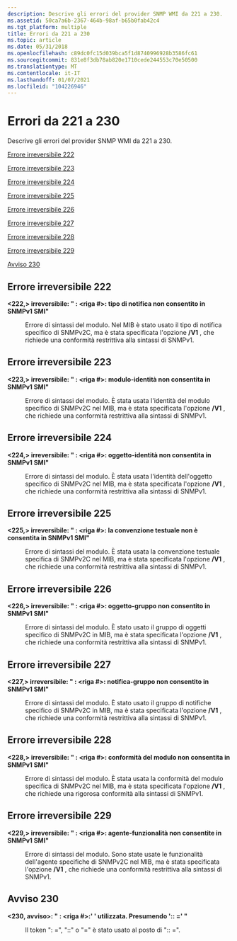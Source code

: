 ```yaml
---
description: Descrive gli errori del provider SNMP WMI da 221 a 230.
ms.assetid: 50ca7a6b-2367-464b-98af-b65b0fab42c4
ms.tgt_platform: multiple
title: Errori da 221 a 230
ms.topic: article
ms.date: 05/31/2018
ms.openlocfilehash: c89dc0fc15d039bca5f1d8740996928b3586fc61
ms.sourcegitcommit: 831e8f3db78ab820e1710cede244553c70e50500
ms.translationtype: MT
ms.contentlocale: it-IT
ms.lasthandoff: 01/07/2021
ms.locfileid: "104226946"
---
```

# <a name="errors-221-through-230"></a>Errori da 221 a 230

Descrive gli errori del provider SNMP WMI da 221 a 230.

[Errore irreversibile 222](#fatal-error-222)

[Errore irreversibile 223](#fatal-error-223)

[Errore irreversibile 224](#fatal-error-224)

[Errore irreversibile 225](#fatal-error-225)

[Errore irreversibile 226](#fatal-error-226)

[Errore irreversibile 227](#fatal-error-227)

[Errore irreversibile 228](#fatal-error-228)

[Errore irreversibile 229](#fatal-error-229)

[Avviso 230](#warning-230)

## <a name="fatal-error-222"></a>Errore irreversibile 222

<dl> <dt>

<span id="_222__Fatal_____fileName___line____NOTIFICATION-TYPE_not_allowed_in_SNMPv1_SMI_"></span><span id="_222__fatal_____filename___line____notification-type_not_allowed_in_snmpv1_smi_"></span><span id="_222__FATAL_____FILENAME___LINE____NOTIFICATION-TYPE_NOT_ALLOWED_IN_SNMPV1_SMI_"></span>**<222,> irreversibile: " <fileName> : <riga \#>: tipo di notifica non consentito in SNMPv1 SMI"**
</dt> <dd>

Errore di sintassi del modulo. Nel MIB è stato usato il tipo di notifica specifico di SNMPv2C, ma è stata specificata l'opzione **/V1** , che richiede una conformità restrittiva alla sintassi di SNMPv1.

</dd> </dl>

## <a name="fatal-error-223"></a>Errore irreversibile 223

<dl> <dt>

<span id="_223__Fatal_____fileName___line____MODULE-IDENTITY_not_allowed_in_SNMPv1_SMI_"></span><span id="_223__fatal_____filename___line____module-identity_not_allowed_in_snmpv1_smi_"></span><span id="_223__FATAL_____FILENAME___LINE____MODULE-IDENTITY_NOT_ALLOWED_IN_SNMPV1_SMI_"></span>**<223,> irreversibile: " <fileName> : <riga \#>: modulo-identità non consentita in SNMPv1 SMI"**
</dt> <dd>

Errore di sintassi del modulo. È stata usata l'identità del modulo specifico di SNMPv2C nel MIB, ma è stata specificata l'opzione **/V1** , che richiede una conformità restrittiva alla sintassi di SNMPv1.

</dd> </dl>

## <a name="fatal-error-224"></a>Errore irreversibile 224

<dl> <dt>

<span id="_224__Fatal_____fileName___line____OBJECT-IDENTITY_not_allowed_in_SNMPv1_SMI_"></span><span id="_224__fatal_____filename___line____object-identity_not_allowed_in_snmpv1_smi_"></span><span id="_224__FATAL_____FILENAME___LINE____OBJECT-IDENTITY_NOT_ALLOWED_IN_SNMPV1_SMI_"></span>**<224,> irreversibile: " <fileName> : <riga \#>: oggetto-identità non consentita in SNMPv1 SMI"**
</dt> <dd>

Errore di sintassi del modulo. È stata usata l'identità dell'oggetto specifico di SNMPv2C nel MIB, ma è stata specificata l'opzione **/V1** , che richiede una conformità restrittiva alla sintassi di SNMPv1.

</dd> </dl>

## <a name="fatal-error-225"></a>Errore irreversibile 225

<dl> <dt>

<span id="_225__Fatal_____fileName___line____TEXTUAL-CONVENTION_not_allowed_in_SNMPv1_SMI_"></span><span id="_225__fatal_____filename___line____textual-convention_not_allowed_in_snmpv1_smi_"></span><span id="_225__FATAL_____FILENAME___LINE____TEXTUAL-CONVENTION_NOT_ALLOWED_IN_SNMPV1_SMI_"></span>**<225,> irreversibile: " <fileName> : <riga \#>: la convenzione testuale non è consentita in SNMPv1 SMI"**
</dt> <dd>

Errore di sintassi del modulo. È stata usata la convenzione testuale specifica di SNMPv2C nel MIB, ma è stata specificata l'opzione **/V1** , che richiede una conformità restrittiva alla sintassi di SNMPv1.

</dd> </dl>

## <a name="fatal-error-226"></a>Errore irreversibile 226

<dl> <dt>

<span id="_226__Fatal_____fileName___line____OBJECT-GROUP_not_allowed_in_SNMPv1_SMI_"></span><span id="_226__fatal_____filename___line____object-group_not_allowed_in_snmpv1_smi_"></span><span id="_226__FATAL_____FILENAME___LINE____OBJECT-GROUP_NOT_ALLOWED_IN_SNMPV1_SMI_"></span>**<226,> irreversibile: " <fileName> : <riga \#>: oggetto-gruppo non consentito in SNMPv1 SMI"**
</dt> <dd>

Errore di sintassi del modulo. È stato usato il gruppo di oggetti specifico di SNMPv2C in MIB, ma è stata specificata l'opzione **/V1** , che richiede una conformità restrittiva alla sintassi di SNMPv1.

</dd> </dl>

## <a name="fatal-error-227"></a>Errore irreversibile 227

<dl> <dt>

<span id="_227__Fatal_____fileName___line____NOTIFICATION-GROUP_not_allowed_in_SNMPv1_SMI_"></span><span id="_227__fatal_____filename___line____notification-group_not_allowed_in_snmpv1_smi_"></span><span id="_227__FATAL_____FILENAME___LINE____NOTIFICATION-GROUP_NOT_ALLOWED_IN_SNMPV1_SMI_"></span>**<227,> irreversibile: " <fileName> : <riga \#>: notifica-gruppo non consentito in SNMPv1 SMI"**
</dt> <dd>

Errore di sintassi del modulo. È stato usato il gruppo di notifiche specifico di SNMPv2C in MIB, ma è stata specificata l'opzione **/V1** , che richiede una conformità restrittiva alla sintassi di SNMPv1.

</dd> </dl>

## <a name="fatal-error-228"></a>Errore irreversibile 228

<dl> <dt>

<span id="_228__Fatal_____fileName___line____MODULE-COMPLIANCE_not_allowed_in_SNMPv1_SMI_"></span><span id="_228__fatal_____filename___line____module-compliance_not_allowed_in_snmpv1_smi_"></span><span id="_228__FATAL_____FILENAME___LINE____MODULE-COMPLIANCE_NOT_ALLOWED_IN_SNMPV1_SMI_"></span>**<228,> irreversibile: " <fileName> : <riga \#>: conformità del modulo non consentita in SNMPv1 SMI"**
</dt> <dd>

Errore di sintassi del modulo. È stata usata la conformità del modulo specifica di SNMPv2C nel MIB, ma è stata specificata l'opzione **/V1** , che richiede una rigorosa conformità alla sintassi di SNMPv1.

</dd> </dl>

## <a name="fatal-error-229"></a>Errore irreversibile 229

<dl> <dt>

<span id="_229__Fatal_____fileName___line____AGENT-CAPABILITIES_not_allowed_in_SNMPv1_SMI_"></span><span id="_229__fatal_____filename___line____agent-capabilities_not_allowed_in_snmpv1_smi_"></span><span id="_229__FATAL_____FILENAME___LINE____AGENT-CAPABILITIES_NOT_ALLOWED_IN_SNMPV1_SMI_"></span>**<229,> irreversibile: " <fileName> : <riga \#>: agente-funzionalità non consentite in SNMPv1 SMI"**
</dt> <dd>

Errore di sintassi del modulo. Sono state usate le funzionalità dell'agente specifiche di SNMPv2C nel MIB, ma è stata specificata l'opzione **/V1** , che richiede una conformità restrittiva alla sintassi di SNMPv1.

</dd> </dl>

## <a name="warning-230"></a>Avviso 230

<dl> <dt>

<span id="_230__Warning_____fileName___line______the_wrong_token___used._Assuming________"></span><span id="_230__warning_____filename___line______the_wrong_token___used._assuming________"></span><span id="_230__WARNING_____FILENAME___LINE______THE_WRONG_TOKEN___USED._ASSUMING________"></span>**<230, avviso>: " <fileName> : <riga \#>:' <the wrong token> ' utilizzata. Presumendo ':: =' "**
</dt> <dd>

Il token ": =", "::" o "=" è stato usato al posto di ":: =".

</dd> </dl>

 

 



